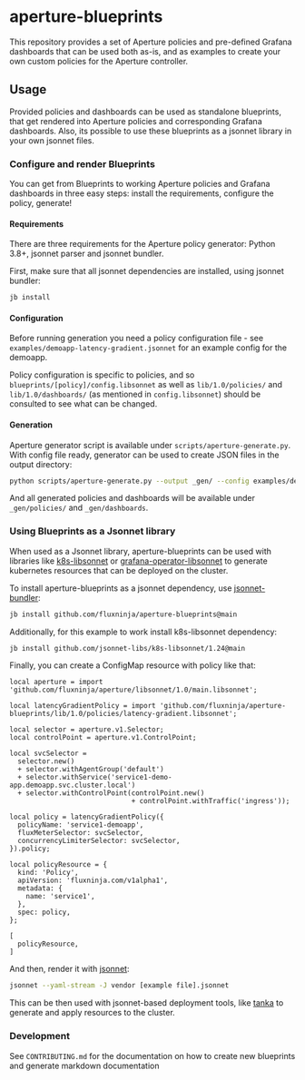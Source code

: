 # aperture-blueprints

This repository provides a set of Aperture policies and pre-defined Grafana dashboards that can
be used both as-is, and as examples to create your own custom policies for the Aperture
controller.

## Usage

Provided policies and dashboards can be used as standalone
blueprints, that get rendered into Aperture policies and corresponding Grafana dashboards. Also, its possible to use these blueprints as a jsonnet library in your own jsonnet files.

### Configure and render Blueprints

You can get from Blueprints to working Aperture policies and Grafana dashboards in three easy steps: install the requirements, configure the policy, generate!

#### Requirements

There are three requirements for the Aperture policy generator: Python 3.8+, jsonnet parser and
jsonnet bundler.

First, make sure that all jsonnet dependencies are installed, using jsonnet bundler:

```sh
jb install
```

#### Configuration

Before running generation you
need a policy configuration file - see `examples/demoapp-latency-gradient.jsonnet` for an example
config for the demoapp.

Policy configuration is specific to policies, and so `blueprints/[policy]/config.libsonnet` as well
as `lib/1.0/policies/` and `lib/1.0/dashboards/` (as mentioned in `config.libsonnet`) should
be consulted to see what can be changed.

#### Generation

Aperture generator script is available under `scripts/aperture-generate.py`. With config file ready, generator can be used to create JSON files in the output directory:

```sh
python scripts/aperture-generate.py --output _gen/ --config examples/demoapp-latency-gradient.jsonnet blueprints/latency-gradient
```

And all generated policies and dashboards will be available under `_gen/policies/` and
`_gen/dashboards`.

### Using Blueprints as a Jsonnet library

When used as a Jsonnet library, aperture-blueprints can be used with libraries like [k8s-libsonnet][k8s-libsonnet]
or [grafana-operator-libsonnet][grafana-libsonnet] to generate kubernetes resources that can be deployed
on the cluster.

To install aperture-blueprints as a jsonnet dependency, use [jsonnet-bundler][jb]:

```sh
jb install github.com/fluxninja/aperture-blueprints@main
```

Additionally, for this example to work install k8s-libsonnet dependency:

```sh
jb install github.com/jsonnet-libs/k8s-libsonnet/1.24@main
```

Finally, you can create a ConfigMap resource with policy like that:

```jsonnet
local aperture = import 'github.com/fluxninja/aperture/libsonnet/1.0/main.libsonnet';

local latencyGradientPolicy = import 'github.com/fluxninja/aperture-blueprints/lib/1.0/policies/latency-gradient.libsonnet';

local selector = aperture.v1.Selector;
local controlPoint = aperture.v1.ControlPoint;

local svcSelector =
  selector.new()
  + selector.withAgentGroup('default')
  + selector.withService('service1-demo-app.demoapp.svc.cluster.local')
  + selector.withControlPoint(controlPoint.new()
                              + controlPoint.withTraffic('ingress'));

local policy = latencyGradientPolicy({
  policyName: 'service1-demoapp',
  fluxMeterSelector: svcSelector,
  concurrencyLimiterSelector: svcSelector,
}).policy;

local policyResource = {
  kind: 'Policy',
  apiVersion: 'fluxninja.com/v1alpha1',
  metadata: {
    name: 'service1',
  },
  spec: policy,
};

[
  policyResource,
]
```

And then, render it with [jsonnet][jsonnet]:

```sh
jsonnet --yaml-stream -J vendor [example file].jsonnet
```

This can be then used with jsonnet-based deployment tools, like [tanka][tanka] to generate
and apply resources to the cluster.

[k8s-libsonnet]: https://github.com/jsonnet-libs/k8s-libsonnet
[grafana-libsonnet]: https://github.com/jsonnet-libs/grafana-operator-libsonnet
[jb]: https://github.com/jsonnet-bundler/jsonnet-bundler
[jsonnet]: https://github.com/google/go-jsonnet
[tanka]: https://github.com/grafana/tanka

### Development

See `CONTRIBUTING.md` for the documentation on how to create new blueprints and generate
markdown documentation
